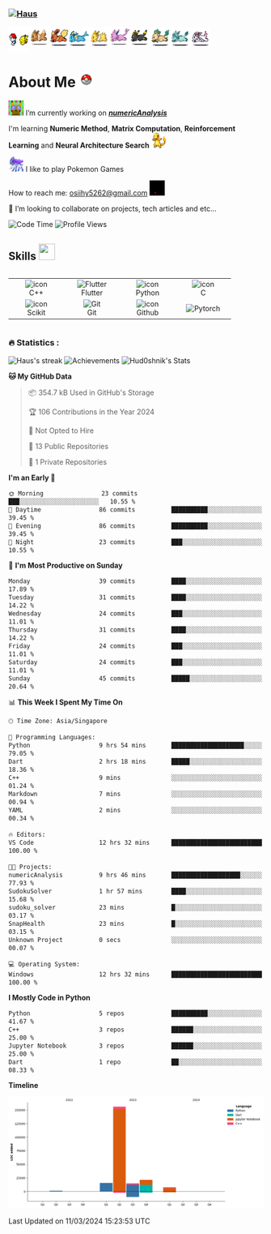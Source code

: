 <h3 align="left"><a href="https://github.com/Haus226">
   <img alt="Haus" src="https://readme-typing-svg.herokuapp.com?font=Fira+Code&pause=500&random=false&width=435&lines=Haus;AI%2FMath+enthusiast&width=700&height=60&color=68C3D4&vCenter=true&size=52" alt="Typing SVG"></a>
</h3>

 <div style="display: flex;">
     <img src="assets/pokemonashq.gif" alt="Pikachu" width="40" height="50">
     <img src="assets/eevee.gif" alt="Pikachu" width="40" height="40">
     <img src="assets/flareon.gif" alt="Pikachu" width="40" height="40">
     <img src="assets/vaporeon.gif" alt="Pikachu" width="40" height="40">
     <img src="assets/jolteon.gif" alt="Pikachu" width="40" height="40">
     <img src="assets/espeon.gif" alt="Pikachu" width="40" height="40">
     <img src="assets/umbreon.gif" alt="Pikachu" width="40" height="40">
     <img src="assets/leafeon.gif" alt="Pikachu" width="40" height="40">
     <img src="assets/glaceon.gif" alt="Pikachu" width="40" height="40">
     <img src="assets/sylveon.gif" alt="Pikachu" width="40" height="40">
 </div>

<h1 align="left">
   About Me
   <img src="assets/pokeball-throwing.gif" alt="Pikachu" width="30" height="30">
</h1>




<img src="assets/pikachu.gif" alt="Pikachu" width="30" height="30"> I’m currently working on ___[numericAnalysis](https://github.com/Haus226/numericAnalysis)___

I'm learning __Numeric Method__, __Matrix Computation__, __Reinforcement Learning__ and __Neural Architecture Search__ <img src="assets/charmander_shiny.gif" alt="Pikachu" width="30" height="30">

<img src="assets/suicune.gif" alt="Pikachu" width="30" height="30"> I like to play Pokemon Games 

How to reach me: osiihy5262@gmail.com <img src="assets/valor.gif" alt="Pikachu" width="30" height="30">

👯 I’m looking to collaborate on projects, tech articles and etc... 

  
![Code Time](http://img.shields.io/badge/Code%20Time-27%20hrs%2023%20mins-blue) ![Profile Views](http://img.shields.io/badge/Profile%20Views-180-blue)

<h2> Skills <img src = "https://raw.githubusercontent.com/rahulbanerjee26/githubProfileReadmeGenerator/main/gifs/code.gif" width = 32px height=32px> </h2>


<div style="display: flex; justify-content: center;">
  <table>
    <tr>
      <td align="center" width="96">
        <img src="https://techstack-generator.vercel.app/cpp-icon.svg" alt="icon" width="65" height="65" />
        <br>C++
      </td>
      <td align="center" width="96">
        <img src="https://raw.githubusercontent.com/rahulbanerjee26/githubAboutMeGenerator/main/icons/flutter.svg" width="65" height="65" alt="Flutter" />
        <br>Flutter
      </td>
      <td align="center" width="96">
        <img src="https://techstack-generator.vercel.app/python-icon.svg" alt="icon" width="65" height="65" />
        <br>Python
      </td>
            <td align="center" width="96">
        <img src='https://raw.githubusercontent.com/rahulbanerjee26/githubAboutMeGenerator/main/icons/c.svg' alt="icon" width="65" height="65" />
        <br>C
      </td>
    </tr>
    <tr>
          <td align="center" width="96">
        <img src='https://raw.githubusercontent.com/rahulbanerjee26/githubAboutMeGenerator/main/icons/scikit.svg' alt="icon" width="65" height="65" />
        <br>Scikit
      </td>
      <td align="center" width="96">
        <img src="https://user-images.githubusercontent.com/25181517/192108372-f71d70ac-7ae6-4c0d-8395-51d8870c2ef0.png"
          width="48" height="48" alt="Git" />
        <br>Git
      </td>
      <td align="center" width="96">
        <img src="https://techstack-generator.vercel.app/github-icon.svg" alt="icon" width="65" height="65" />
        <br>Github
      </td>
            <td align="center" width="96">
          <img src='https://raw.githubusercontent.com/rahulbanerjee26/githubAboutMeGenerator/main/icons/pytorch.svg' width="48" height="48" alt="Pytorch" />

  </table>
</div>


<h3>🔥 Statistics :</h3>


<img alt="Haus's streak" src="http://github-readme-streak-stats.herokuapp.com?user=Haus226&theme=monokai&hide_border=true&date_format=j%20M%5B%20Y%5D&background=1F222E&stroke=FFFFFF&currStreakLabel=FFE8D1&sideLabels=FFE8D1&ring=68C3D4&fire=568EA3&currStreakNum=FFFFFF&sideNums=68C3D4"/>


<img alt="Achievements" src="https://github-profile-trophy.vercel.app/?username=Haus226&theme=nord&title=MultiLanguage,Commits,Followers,Stars&no-frame=true&margin-w=18"/>
<img alt="Hud0shnik's Stats" src="https://denvercoder1-github-readme-stats.vercel.app/api/?username=Haus226&show_icons=true&include_all_commits=true&count_private=true&theme=react&hide_border=true&bg_color=1F222E&title_color=68C3D4&icon_color=FFE8D1&hide_title=true&hide=contribs"/>



<!--START_SECTION:waka-->



**🐱 My GitHub Data** 

> 📦 354.7 kB Used in GitHub's Storage 
 > 
> 🏆 106 Contributions in the Year 2024
 > 
> 🚫 Not Opted to Hire
 > 
> 📜 13 Public Repositories 
 > 
> 🔑 1 Private Repositories 
 > 
**I'm an Early 🐤** 

```text
🌞 Morning                23 commits          ███░░░░░░░░░░░░░░░░░░░░░░   10.55 % 
🌆 Daytime                86 commits          ██████████░░░░░░░░░░░░░░░   39.45 % 
🌃 Evening                86 commits          ██████████░░░░░░░░░░░░░░░   39.45 % 
🌙 Night                  23 commits          ███░░░░░░░░░░░░░░░░░░░░░░   10.55 % 
```
📅 **I'm Most Productive on Sunday** 

```text
Monday                   39 commits          ████░░░░░░░░░░░░░░░░░░░░░   17.89 % 
Tuesday                  31 commits          ████░░░░░░░░░░░░░░░░░░░░░   14.22 % 
Wednesday                24 commits          ███░░░░░░░░░░░░░░░░░░░░░░   11.01 % 
Thursday                 31 commits          ████░░░░░░░░░░░░░░░░░░░░░   14.22 % 
Friday                   24 commits          ███░░░░░░░░░░░░░░░░░░░░░░   11.01 % 
Saturday                 24 commits          ███░░░░░░░░░░░░░░░░░░░░░░   11.01 % 
Sunday                   45 commits          █████░░░░░░░░░░░░░░░░░░░░   20.64 % 
```


📊 **This Week I Spent My Time On** 

```text
🕑︎ Time Zone: Asia/Singapore

💬 Programming Languages: 
Python                   9 hrs 54 mins       ████████████████████░░░░░   79.05 % 
Dart                     2 hrs 18 mins       █████░░░░░░░░░░░░░░░░░░░░   18.36 % 
C++                      9 mins              ░░░░░░░░░░░░░░░░░░░░░░░░░   01.24 % 
Markdown                 7 mins              ░░░░░░░░░░░░░░░░░░░░░░░░░   00.94 % 
YAML                     2 mins              ░░░░░░░░░░░░░░░░░░░░░░░░░   00.34 % 

🔥 Editors: 
VS Code                  12 hrs 32 mins      █████████████████████████   100.00 % 

🐱‍💻 Projects: 
numericAnalysis          9 hrs 46 mins       ███████████████████░░░░░░   77.93 % 
SudokuSolver             1 hr 57 mins        ████░░░░░░░░░░░░░░░░░░░░░   15.68 % 
sudoku_solver            23 mins             █░░░░░░░░░░░░░░░░░░░░░░░░   03.17 % 
SnapHealth               23 mins             █░░░░░░░░░░░░░░░░░░░░░░░░   03.15 % 
Unknown Project          0 secs              ░░░░░░░░░░░░░░░░░░░░░░░░░   00.07 % 

💻 Operating System: 
Windows                  12 hrs 32 mins      █████████████████████████   100.00 % 
```

**I Mostly Code in Python** 

```text
Python                   5 repos             ██████████░░░░░░░░░░░░░░░   41.67 % 
C++                      3 repos             ██████░░░░░░░░░░░░░░░░░░░   25.00 % 
Jupyter Notebook         3 repos             ██████░░░░░░░░░░░░░░░░░░░   25.00 % 
Dart                     1 repo              ██░░░░░░░░░░░░░░░░░░░░░░░   08.33 % 
```



**Timeline**

![Lines of Code chart](https://raw.githubusercontent.com/Haus226/Haus226/main/assets/bar_graph.png)


 Last Updated on 11/03/2024 15:23:53 UTC
<!--END_SECTION:waka-->




